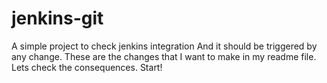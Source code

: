 # jenkins-git
A simple project to check jenkins integration
And it should be triggered by any change.
These are the changes that I want to make in my readme file.
Lets check the consequences.
Start!
